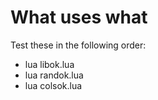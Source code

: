 # What uses what

Test these in the following order:

+ lua libok.lua
+ lua randok.lua
+ lua colsok.lua

